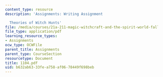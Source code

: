 ```yaml
---
content_type: resource
description: 'Assignments: Writing Assignment

  Theories of Witch Hunts'
file: /media/courses/21a-211-magic-witchcraft-and-the-spirit-world-fall-2003/b632ab6333fea758af0678449f698beb_1104.pdf
file_type: application/pdf
learning_resource_types:
- Assignments
ocw_type: OCWFile
parent_title: Assignments
parent_type: CourseSection
resourcetype: Document
title: 1104.pdf
uid: b632ab63-33fe-a758-af06-78449f698beb
---
```

